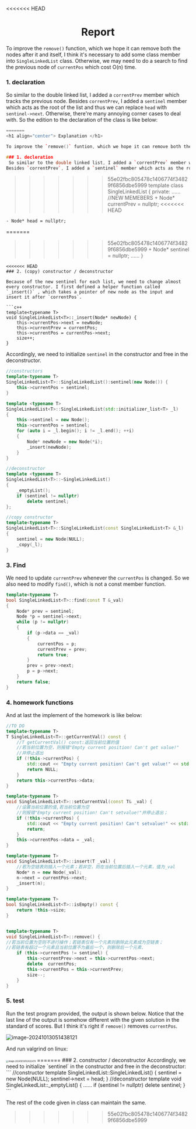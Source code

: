 <<<<<<< HEAD
<h1 align="center"> Report </h1>

To improve the `remove()` function, which we hope it can remove both the nodes after it and itself, I think it's necessary to add some class member into `SingleLinkedList` class. Otherwise, we may need to do a search to find the previous node of `currentPos` which cost O(n) time.

### 1. declaration
 So similar to the double linked list, I added a `correntPrev` member which tracks the previous node. Besides `correntPrev`, I added a `sentinel` member which acts as the root of the list  and thus we can replace `head` with `sentinel->next`. Otherwise, there're many annoying corner cases to deal with. So the edition to the declaration of the class is like below:

```c++
=======
<h1 align="center"> Explanation </h1>

To improve the `remove()` funtion, which we hope it can remove both the nodes after it and itself, I think it's necessary to add some class member into `SingleLinkedList` class. Otherwise, we may need to do a search to find the previous node of `currentPos` which cost O(n) time.

### 1. decleration
 So similar to the double linked list, I added a `correntPrev` member which tracks the previous node. 
Besides `correntPrev`, I added a `sentinel` member which acts as the root of the list, and set head to the next of sentinel. Otherwise, there're many corner cases which are annoying to deal with. So the decleration of the class is changed like below:
```
>>>>>>> 55e02fbc805478c1406774f34829f6856dbe5999
template <typename T>
class SingleLinkedList
{
private:
                      ......
    //NEW MEMEBERS
    + Node* currentPrev = nullptr;
<<<<<<< HEAD
    
    - Node* head = nullptr;
=======
>>>>>>> 55e02fbc805478c1406774f34829f6856dbe5999
    + Node* sentinel = nullptr;
                      ......
}
```
<<<<<<< HEAD
### 2. (copy) constructor / deconstructor

Because of the new sentinel for each list, we need to change almost every constructor. I first defined a helper function called `_insert()` , which takes a pointer of new node as the input and insert it after `correntPos`. 

```c++
template<typename T>
void SingleLinkedList<T>::_insert(Node* newNode) {
    this->currentPos->next = newNode;
    this->currentPrev = currentPos;
    this->currentPos = currentPos->next;
    size++;
}
```

Accordingly, we need to initialize `sentinel` in the constructor and free in the deconstructor. 
```c++
//constructors
template<typename T>
SingleLinkedList<T>::SingleLinkedList():sentinel(new Node()) {
    this->currentPos = sentinel;
}

template <typename T>
SingleLinkedList<T>::SingleLinkedList(std::initializer_list<T> _l)
{
    this->sentinel = new Node();
    this->currentPos = sentinel;
    for (auto i = _l.begin(); i != _l.end(); ++i)
    {
        Node* newNode = new Node(*i);
        _insert(newNode);
    }
}

//deconstructor
template <typename T>
SingleLinkedList<T>::~SingleLinkedList()
{
    _emptyList();
    if (sentinel != nullptr) 
        delete sentinel;
};

//copy constructor
template<typename T>
SingleLinkedList<T>::SingleLinkedList(const SingleLinkedList<T> &_l)
{
    sentinel = new Node(NULL);
    _copy(_l);
}
```



### 3. Find

We need to update `currentPrev` whenever the `currentPos` is changed. So we also need to modify `find()`, which is not a const member function.

```C++
template<typename T>
bool SingleLinkedList<T>::find(const T &_val)
{
    Node* prev = sentinel;
    Node *p = sentinel->next;
    while (p != nullptr)
    {
        if (p->data == _val)
        {
            currentPos = p;
            currentPrev = prev;
            return true;
        }
        prev = prev->next;
        p = p->next;    
    }
    return false;
}
```



### 4.  homework functions

And at last the implement of the homework is like below:

```c++
//TO DO
template<typename T>
T SingleLinkedList<T>::getCurrentVal() const {
    //T getCurrentVal() const:返回当前位置的值
    //若当前位置为空，则报错"Empty current position! Can't get value!"
    //并停止退出
    if (!this->currentPos) {
        std::cout << "Empty current position! Can't get value!" << std::endl;
        return NULL;
    }
    return this->currentPos->data;
}

template<typename T>
void SingleLinkedList<T>::setCurrentVal(const T& _val) {
    //设置当前位置的值,若当前位置为空
    //则报错"Empty current position! Can't setvalue!"并停止退出；
    if (!this->currentPos) {
        std::cout << "Empty current position! Can't setvalue!" << std::endl;
        return;
    }
    this->currentPos->data = _val;
}

template<typename T>
void SingleLinkedList<T>::insert(T _val) {
    //若为空链表则插入一个元素；若非空，则在当前位置后插入一个元素，值为_val
    Node* n = new Node(_val);
    n->next = currentPos->next;
    _insert(n);
}

template<typename T>
bool SingleLinkedList<T>::isEmpty() const {
    return !this->size;
}


template<typename T>
void SingleLinkedList<T>::remove() {
//若当前位置为空则不进行操作；若链表仅有一个元素则删除此元素成为空链表；
//若链表有超过一个元素且当前位置不为最后一个，则删除后一个元素.
    if (this->currentPos != sentinel) {
        this->currentPrev->next = this->currentPos->next;
        delete  currentPos;
        this->currentPos = this->currentPrev;
        size--;
    }
}
```



### 5. test

Run the test program provided, the output is shown below. Notice that the last line of the output is somehow different with the given solution in the standard of scores. But I think it's right if `remove()` removes `currentPos`.

![image-20241013051438121](C:\Users\cierra\AppData\Roaming\Typora\typora-user-images\image-20241013051438121.png)

And run valgrind on linux:

 <img src="C:\Users\cierra\AppData\Roaming\Typora\typora-user-images\image-20241013052832479.png" alt="image-20241013052832479" style="zoom:40%;" />
=======
### 2. constructor / deconstructor
Accordingly, we need to initialize `sentinel` in the constructor and free in the deconstructor:
```
//constructor
template<typename T>
SingleLinkedList<T>::SingleLinkedList() {
    sentinel = new Node(NULL);
    sentinel->next = head;
}
//deconstructor
template <typename T>
void SingleLinkedList<T>::_emptyList()
{
    ......
    if (sentinel != nullptr) 
        delete sentinel;
}
```

The rest of the code given in class can maintain the same.
>>>>>>> 55e02fbc805478c1406774f34829f6856dbe5999

